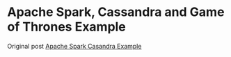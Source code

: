 # Apache Spark, Cassandra and Game of Thrones Example

Original post [Apache Spark Casandra Example](https://www.supergloo.com/fieldnotes/apache-spark-cassandra/)
